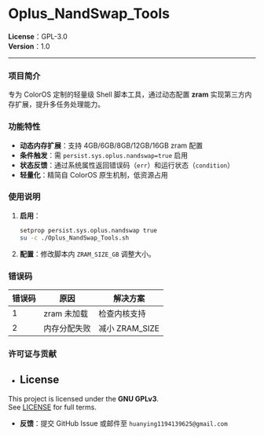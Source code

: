 # Oplus_NandSwap_Tools

**License**：GPL-3.0  
**Version**：1.0  

---  

### 项目简介  
专为 ColorOS 定制的轻量级 Shell 脚本工具，通过动态配置 **zram** 实现第三方内存扩展，提升多任务处理能力。  

### 功能特性  
- **动态内存扩展**：支持 4GB/6GB/8GB/12GB/16GB zram 配置  
- **条件触发**：需 `persist.sys.oplus.nandswap=true` 启用  
- **状态反馈**：通过系统属性返回错误码（`err`）和运行状态（`condition`）  
- **轻量化**：精简自 ColorOS 原生机制，低资源占用  

### 使用说明  
1. **启用**：  
   ```bash
   setprop persist.sys.oplus.nandswap true
   su -c ./Oplus_NandSwap_Tools.sh
   ```  
2. **配置**：修改脚本内 `ZRAM_SIZE_GB` 调整大小。  

### 错误码  
| 错误码 | 原因           | 解决方案          |  
|--------|----------------|-------------------|  
| 1      | zram 未加载    | 检查内核支持      |  
| 2      | 内存分配失败   | 减小 ZRAM_SIZE    |  

### 许可证与贡献  
- ## License
This project is licensed under the **GNU GPLv3**.  
See [LICENSE](LICENSE) for full terms.  
- **反馈**：提交 GitHub Issue 或邮件至 `huanying1194139625@gmail.com`  

